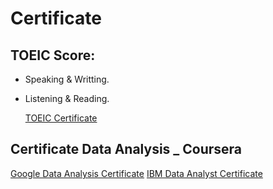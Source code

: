 # Certificate

## TOEIC Score:
- Speaking & Writting.
- Listening & Reading.

  [TOEIC Certificate](https://github.com/hiuuuuuuuu/Certificate/blob/main/TOEIC_Score.pdf)

## Certificate Data Analysis _ Coursera

[Google Data Analysis Certificate](https://github.com/hiuuuuuuuu/Certificate/blob/main/Google%20Data%20Analytics%20Certificate.pdf)
[IBM Data Analyst Certificate ](https://github.com/hiuuuuuuuu/Certificate/blob/main/IBM_Data_analyst.pdf)
